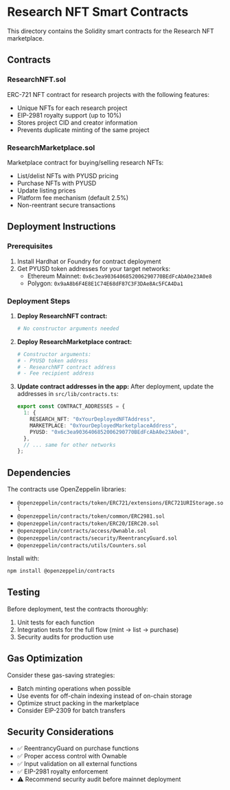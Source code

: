 # Research NFT Smart Contracts

This directory contains the Solidity smart contracts for the Research NFT marketplace.

## Contracts

### ResearchNFT.sol
ERC-721 NFT contract for research projects with the following features:
- Unique NFTs for each research project
- EIP-2981 royalty support (up to 10%)
- Stores project CID and creator information
- Prevents duplicate minting of the same project

### ResearchMarketplace.sol
Marketplace contract for buying/selling research NFTs:
- List/delist NFTs with PYUSD pricing
- Purchase NFTs with PYUSD
- Update listing prices
- Platform fee mechanism (default 2.5%)
- Non-reentrant secure transactions

## Deployment Instructions

### Prerequisites
1. Install Hardhat or Foundry for contract deployment
2. Get PYUSD token addresses for your target networks:
   - Ethereum Mainnet: `0x6c3ea9036406852006290770BEdFcAbA0e23A0e8`
   - Polygon: `0x9aA8b6F4E8E1C74E68dF87C3F3DAe8Ac5FCA4Da1`

### Deployment Steps

1. **Deploy ResearchNFT contract:**
   ```bash
   # No constructor arguments needed
   ```

2. **Deploy ResearchMarketplace contract:**
   ```bash
   # Constructor arguments:
   # - PYUSD token address
   # - ResearchNFT contract address
   # - Fee recipient address
   ```

3. **Update contract addresses in the app:**
   After deployment, update the addresses in `src/lib/contracts.ts`:
   ```typescript
   export const CONTRACT_ADDRESSES = {
     1: {
       RESEARCH_NFT: "0xYourDeployedNFTAddress",
       MARKETPLACE: "0xYourDeployedMarketplaceAddress",
       PYUSD: "0x6c3ea9036406852006290770BEdFcAbA0e23A0e8",
     },
     // ... same for other networks
   };
   ```

## Dependencies

The contracts use OpenZeppelin libraries:
- `@openzeppelin/contracts/token/ERC721/extensions/ERC721URIStorage.sol`
- `@openzeppelin/contracts/token/common/ERC2981.sol`
- `@openzeppelin/contracts/token/ERC20/IERC20.sol`
- `@openzeppelin/contracts/access/Ownable.sol`
- `@openzeppelin/contracts/security/ReentrancyGuard.sol`
- `@openzeppelin/contracts/utils/Counters.sol`

Install with:
```bash
npm install @openzeppelin/contracts
```

## Testing

Before deployment, test the contracts thoroughly:
1. Unit tests for each function
2. Integration tests for the full flow (mint → list → purchase)
3. Security audits for production use

## Gas Optimization

Consider these gas-saving strategies:
- Batch minting operations when possible
- Use events for off-chain indexing instead of on-chain storage
- Optimize struct packing in the marketplace
- Consider EIP-2309 for batch transfers

## Security Considerations

- ✅ ReentrancyGuard on purchase functions
- ✅ Proper access control with Ownable
- ✅ Input validation on all external functions
- ✅ EIP-2981 royalty enforcement
- ⚠️ Recommend security audit before mainnet deployment
